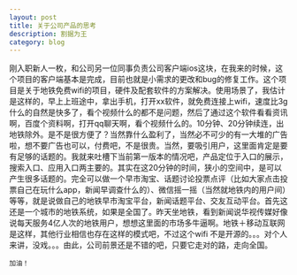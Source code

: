 ```yaml
---
layout: post
title: 关于公司产品的思考
description: 割据为王
category: blog
---
```

刚入职新人一枚，和公司另一位同事负责公司客户端ios这块，在我来的时候，这个项目的客户端基本是完成，目前也就是小需求的更改和bug的修复工作。这个项目是关于地铁免费wifi的项目，硬件及配套软件的方案解决。使用场景了，我估计是这样的，早上上班途中，拿出手机，打开xx软件，就免费连接上wifi，速度比3g什么的自然是快多了，看个视频什么的都不是问题，然后了通过这个软件看看资讯啊，百度个资料啊，打开qq聊天啊，看个视频什么的。10分钟、20分钟续连，出地铁除外。是不是很方便了？当然靠什么盈利了，当然必不可少的有一大堆的广告啦，想不要广告也可以，付费吧，不是很贵。当然，要吸引用户，这里面肯定是要有足够的话题的。我就来吐槽下当前第一版本的情况吧，产品定位于入口的展示，搜索入口、应用入口两主要的。其实在这20分钟的时间，狭小的空间中，是可以产生很多话题的。完全可以做一个早市淘宝、话题讨论投票点评（比如大家点击投票自己在玩什么app，新闻早调查什么的）、微信摇一摇（当然就地铁内的用户间）等等，就是说做自己的地铁早市淘宝平台，新闻话题平台、交友互动平台。首先这还是一个城市的地铁系统，如果是全国了。昨天坐地铁，看到新闻说华视传媒好像说每天服务4亿人次的地铁用户，想想这里面的市场多牛逼啊。地铁＋移动互联网是这样，其他行业相信也存在这样的模式吧，不过这个wifi 不是开源的。。。对个人来讲，没戏。。。由此，公司前景还是不错的吧，只要它走对的路，走向全国。


```
加油！
```
